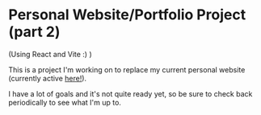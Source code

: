 # Personal Website/Portfolio Project (part 2)
(Using React and Vite :) )

This is a project I'm working on to replace my current personal website (currently active [here!](alybrewer.com)).

I have a lot of goals and it's not quite ready yet, so be sure to check back periodically to see what I'm up to. 
